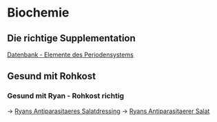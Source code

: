 # Biochemie
## Die richtige Supplementation
[Datenbank - Elemente des Periodensystems](../../Stoffe/Datenbank_Elemente_Des_Periodensystems/DB%20Elements.md#Datenbank%20-%20Elemente%20des%20Periodensystems)

## Gesund mit Rohkost
### Gesund mit Ryan - Rohkost richtig
-> [Ryans Antiparasitaeres Salatdressing](../../Rezepte%20und%20Anleitungen/Ryans%20Gastbeiträge/Ryans%20Antiparasitaeres%20Salatdressing.md)
-> [Ryans Antiparasitaerer Salat](../../Rezepte%20und%20Anleitungen/Ryans%20Gastbeiträge/Ryans%20Antiparasitaerer%20Salat.md)



